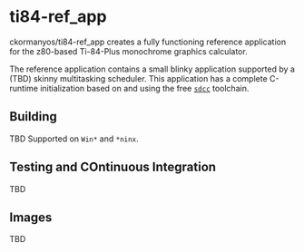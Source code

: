 ti84-ref_app
==================

ckormanyos/ti84-ref_app creates a fully functioning reference application for the z80-based Ti-84-Plus monochrome graphics calculator.

The reference application contains a small blinky application supported by a (TBD) skinny multitasking scheduler.
This application has a complete C-runtime initialization based on and using the
free [`sdcc`](https://sdcc.sourceforge.net) toolchain.

## Building

TBD Supported on `Win*` and `*ninx`.

## Testing and COntinuous Integration

TBD

## Images

TBD
